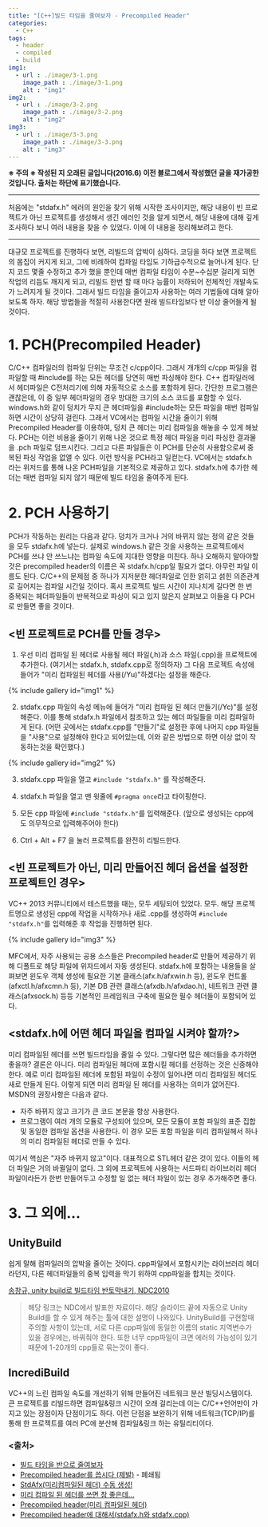 ```yaml
---
title: "[C++]빌드 타임을 줄여보자 - Precompiled Header"
categories:
  - C++
tags:
  - header
  - compiled
  - build
img1:
  - url : ./image/3-1.png
    image_path : ./image/3-1.png
    alt : "img1"
img2:
  - url : ./image/3-2.png
    image_path : ./image/3-2.png
    alt : "img2"
img3:
  - url : ./image/3-3.png
    image_path : ./image/3-3.png
    alt : "img3"
---
```

**※ 주의 ※ 작성된 지 오래된 글입니다(2016.6) 이전 블로그에서 작성했던 글을 재가공한 것입니다. 출처는 하단에 표기했습니다.**

---

처음에는 "stdafx.h" 에러의 원인을 찾기 위해 시작한 조사이지만, 해당 내용이 빈 프로젝트가 아닌 프로젝트를 생성해서 생긴 에러인 것을 알게 되면서, 해당 내용에 대해 깊게 조사하다 보니 여러 내용을 찾을 수 있었다. 이에 이 내용을 정리해보려고 한다.

---

대규모 프로젝트를 진행하다 보면, 리빌드의 압박이 심하다. 코딩을 하다 보면 프로젝트의 몸집이 커지게 되고, 그에 비례하여 컴파일 타임도 기하급수적으로 늘어나게 된다. 단지 코드 몇줄 수정하고 추가 했을 뿐인데 매번 컴파일 타임이 수분~수십분 걸리게 되면 작업의 리듬도 깨지게 되고, 리빌드 한번 할 때 마다 능률이 저하되어 전체적인 개발속도가 느려지게 될 것이다. 그래서 빌드 타임을 줄이고자 사용하는 여러 기법들에 대해 알아보도록 하자. 해당 방법들을 적절히 사용한다면 원래 빌드타임보다 반 이상 줄어들게 될 것이다.

# 1. PCH(Precompiled Header)

C/C++ 컴파일러의 컴파일 단위는 무조건 c/cpp이다. 그래서 개개의 c/cpp 파일을 컴파일할 때 #include를 하는 모든 헤더를 당연히 매번 파싱해야 한다. C++ 컴파일러에서 헤더파일은 C전처리기에 의해 자동적으로 소스를 포함하게 된다. 간단한 프로그램은 괜찮은데, 이 중 일부 헤더파일의 경우 방대한 크기의 소스 코드를 포함할 수 있다. windows.h와 같이 덩치가 무지 큰 헤더파일을 #include하는 모든 파일을 매번 컴파일하면 시간이 상당히 걸린다. 그래서 VC에서는 컴파일 시간을 줄이기 위해 Precompiled Header를 이용하여, 덩치 큰 헤더는 미리 컴파일을 해놓을 수 있게 해놨다. PCH는 이런 비용을 줄이기 위해 나온 것으로 특정 헤더 파일을 미리 파싱한 결과물을 .pch 파일로 덤프시킨다. 그리고 다른 파일들은 이 PCH를 단순히 사용함으로써 중복된 파싱 작업을 없앨 수 있다. 이런 방식을 PCH라고 일컫는다. VC에서는 stdafx.h 라는 위저드를 통해 나온 PCH파일을 기본적으로 제공하고 있다. stdafx.h에 추가한 헤더는 매번 컴파일 되지 않기 때문에 빌드 타임을 줄여주게 된다.

# 2. PCH 사용하기

PCH가 작동하는 원리는 다음과 같다. 덩치가 크거나 거의 바뀌지 않는 정의 같은 것들을 모두 stdafx.h에 넣는다. 실제로 windows.h 같은 것을 사용하는 프로젝트에서 PCH를 쓰냐 안 쓰느냐는 컴파일 속도에 지대한 영향을 미친다. 하나 오해하지 말아야할 것은 precompiled header의 이름은 꼭 stdafx.h/cpp일 필요가 없다. 아무런 파일 이름도 된다. C/C++의 문제점 중 하나가 지저분한 헤더파일로 인한 얽히고 섥힌 의존관계로 길어지는 컴파일 시간일 것이다. 혹시 프로젝트 빌드 시간이 지나치게 길다면 한 번 중복되는 헤더파일들이 반복적으로 파싱이 되고 있지 않은지 살펴보고 이들을 다 PCH로 만들면 좋을 것이다.

## <빈 프로젝트로 PCH를 만들 경우>

1. 우선 미리 컴파일 된 헤더로 사용될 헤더 파일(,h)과 소스 파일(.cpp)을 프로젝트에 추가한다. (여기서는 stdafx.h, stdafx.cpp로 정의하자) 그 다음 프로젝트 속성에 들어가 "미리 컴파일된 헤더를 사용(/Yu)"하겠다는 설정을 해준다.

{% include gallery id="img1" %}

2. stdafx.cpp 파일의 속성 메뉴에 들어가 "미리 컴파일 된 헤더 만들기(/Yc)"를 설정해준다. 이를 통해 stdafx.h 파일에서 참조하고 있는 헤더 파일들을 미리 컴파일하게 된다. (어떤 곳에서는 stdafx.cpp를 "만들기"로 설정한 후에 나머지 cpp 파일들을 "사용"으로 설정해야 한다고 되어있는데, 이와 같은 방법으로 하면 이상 없이 작동하는것을 확인했다.)

{% include gallery id="img2" %}

3.  stdafx.cpp 파일을 열고 ```#include "stdafx.h"``` 를 작성해준다.
    
4.  stdafx.h 파일을 열고 맨 윗줄에 ```#pragma once```라고 타이핑한다.

5.  모든 cpp 파일에 ```#include "stdafx.h"```를 입력해준다. (앞으로 생성되는 cpp에도 의무적으로 입력해주어야 한다)

6.  Ctrl + Alt + F7 을 눌러 프로젝트를 완전히 리빌드한다.

## <빈 프로젝트가 아닌, 미리 만들어진 헤더 옵션을 설정한 프로젝트인 경우>

VC++ 2013 커뮤니티에서 테스트했을 때는, 모두 세팅되어 있었다. 모두. 해당 프로젝트명으로 생성된 cpp에 작업을 시작하거나 새로 .cpp를 생성하여 ```#include "stdafx.h"```를 입력해준 후 작업을 진행하면 된다.

{% include gallery id="img3" %}

MFC에서, 자주 사용되는 공용 소스들은 Precompiled header로 만들어 제공하기 위해 디폴트로 해당 파일에 위자드에서 자동 생성된다. stdafx.h에 포함하는 내용들을 살펴보면 윈도우 객체 생성에 필요한 기본 클래스(afx.h/afxwin.h 등), 윈도우 컨트롤(afxctl.h/afxcmn.h 등), 기본 DB 관련 클래스(afxdb.h/afxdao.h), 네트워크 관련 클래스(afxsock.h) 등등 기본적인 프레임워크 구축에 필요한 필수 헤더들이 포함되어 있다.

## <stdafx.h에 어떤 헤더 파일을 컴파일 시켜야 할까?>

미리 컴파일된 헤더를 쓰면 빌드타임을 줄일 수 있다. 그렇다면 많은 헤더들을 추가하면 좋을까? 결론은 아니다. 미리 컴파일된 헤더에 포함시킬 헤더를 선정하는 것은 신중해야 한다. 예로 미리 컴파일된 헤더에 포함된 파일이 수정이 일어나면 미리 컴파일된 헤더도 새로 만들게 된다. 이렇게 되면 미리 컴파일 된 헤더를 사용하는 의미가 없어진다. MSDN의 권장사항은 다음과 같다.

-   자주 바뀌지 않고 크기가 큰 코드 본문을 항상 사용한다.
-   프로그램이 여러 개의 모듈로 구성되어 있으며, 모든 모듈이 포함 파일의 표준 집합 및 동일한 컴파일 옵션을 사용한다. 이 경우 모든 포함 파일을 미리 컴파일해서 하나의 미리 컴파일된 헤더로 만들 수 있다.

여기서 핵심은 "자주 바뀌지 않고"이다. 대표적으로 STL헤더 같은 것이 있다. 이들의 헤더 파일은 거의 바뀔일이 없다. 그 외에 프로젝트에 사용하는 서드파티 라이브러리 헤더 파일이라든가 한번 만들어두고 수정할 일 없는 헤더 파일이 있는 경우 추가해주면 좋다.

# 3. 그 외에...

## UnityBuild

쉽게 말해 컴파일러의 압박을 줄이는 것이다. cpp파일에서 포함시키는 라이브러리 헤더라던지, 다른 헤더파일들의 중복 입력을 막기 위하여 cpp파일을 합치는 것이다.

[송창규, unity build로 빌드타임 반토막내기, NDC2010](http://www.slideshare.net/devcatpublications/ndc2010-unity-build)

> 해당 링크는 NDC에서 발표한 자료이다. 해당 슬라이드 끝에 자동으로 Unity Build를 할 수 있게 해주는 툴에 대한 설명이 나와있다. UnityBuild를 구현할때 주의할 사항이 있는데, 서로 다른 cpp파일에 동일한 이름의 static 지역변수가 있을 경우에는, 바꿔줘야 한다. 또한 너무 cpp파일이 크면 에러의 가능성이 있기 때문에 1-20개의 cpp들로 묶는것이 좋다.

## IncrediBuild

VC++의 느린 컴파일 속도를 개선하기 위해 만들어진 네트워크 분산 빌딩시스템이다. 큰 프로젝트를 리빌드하면 컴파일&링크 시간이 오래 걸리는데 이는 C/C++언어만이 가지고 있는 장점이자 단점이기도 하다. 이런 단점을 보완하기 위해 네트워크(TCP/IP)를 통해 한 프로젝트를 여러 PC에 분산해 컴파일&링크 하는 유틸리티이다.

### <출처>
- [빌드 타임을 반으로 줄여보자](http://blog.naver.com/leemino/80148132369)
- [Precompiled header를 씁시다 (제발)](http://egloos.zum.com/minjang/v/1956289) - 폐쇄됨
- [StdAfx(미리컴파일된 헤더) 수동 생성!](http://pros2.tistory.com/81)
- [미리 컴파일 된 헤더를 쓰면 참 좋은데...](http://www.gamedevforever.com/134)
- [Precompiled header(미리 컴파일된 헤더)](http://exportidea.blogspot.kr/2013/08/precompiled-header.html)
- [Precompiled header에 대해서(stdafx.h와 stdafx.cpp)](http://soyoja.com/372)

